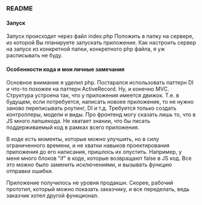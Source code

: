 ### README

#### Запуск

Запуск происходит через файл index.php Положить в папку на сервере, из которой Вы планируете запускать приложение.
Как настроить сервер на запуск из конкретной папки, конкретного php файла, я уж расписывать не буду.

#### Особенности кода и мои личные замечания

Основное внимание я уделил php. Постарался использовать паттерн DI и что-то похожее на паттерн ActiveRecord. Ну, и
конечно MVC. Структура устроена так, что у приложения имеется движок. Т.е. в будущем, если потребуется, написать новоее
приложение, то не нужно заново переписывать роутинг, DI и т.д. Требуется только создать контроллеры, модели и виды.
Про фронтенд могу сказать лишь то, что в JS много лапшекода. Не хватает знании, что бы писать поддерживаемый код в
рамках всего приложения.

В коде есть моменты, которые можно улучшить, но в силу ограниченного времени, и не хватки навыков проектирования
приложения до его написания, пришлось их опустить. Например, у меня много блоков "if" в коде, которые возвращают false
в JS код. Все это можно было заменить исключениями, и вызывать функцию отправки ошибки.  

Приложение получилось не уровня продакшн. Скорее, рабочий прототип, который можно показать заказчику, и все переделать, 
ведь заказчик хотел другой функционал.
